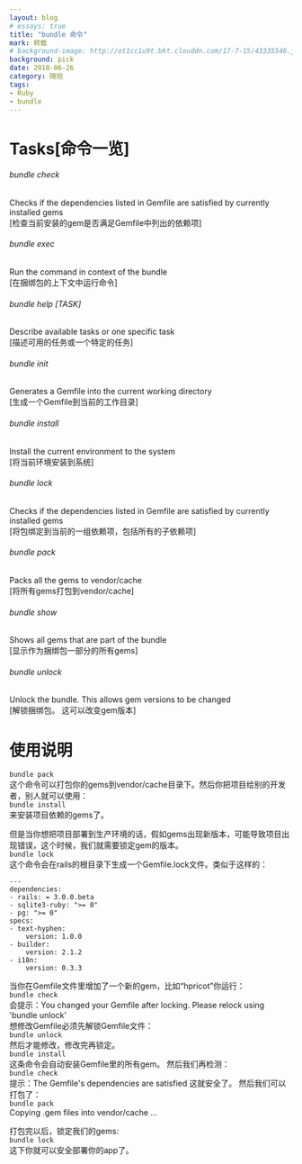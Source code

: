 ```yaml
---
layout: blog
# essays: true
title: "bundle 命令"
mark: 转载
# background-image: http://ot1cc1u9t.bkt.clouddn.com/17-7-15/43335546.jpg
background: pick
date: 2018-06-26
category: 随拾
tags:
- Ruby
- bundle
---
```


# Tasks[命令一览]
###### bundle check
Checks if the dependencies listed in Gemfile are satisfied by currently installed gems  
[检查当前安装的gem是否满足Gemfile中列出的依赖项]
###### bundle exec
Run the command in context of the bundle  
[在捆绑包的上下文中运行命令]
###### bundle help [TASK]
Describe available tasks or one specific task  
[描述可用的任务或一个特定的任务]
###### bundle init
Generates a Gemfile into the current working directory  
[生成一个Gemfile到当前的工作目录]
###### bundle install
Install the current environment to the system  
[将当前环境安装到系统]
###### bundle lock
Checks if the dependencies listed in Gemfile are satisfied by currently installed gems  
[将包绑定到当前的一组依赖项，包括所有的子依赖项]
###### bundle pack
Packs all the gems to vendor/cache  
[将所有gems打包到vendor/cache]
###### bundle show
Shows all gems that are part of the bundle  
[显示作为捆绑包一部分的所有gems]
###### bundle unlock
Unlock the bundle. This allows gem versions to be changed  
[解锁捆绑包。 这可以改变gem版本]

# 使用说明
`bundle pack`  
这个命令可以打包你的gems到vendor/cache目录下。然后你把项目给别的开发者，别人就可以使用：  
`bundle install`  
来安装项目依赖的gems了。

但是当你想把项目部署到生产环境的话，假如gems出现新版本，可能导致项目出现错误，这个时候，我们就需要锁定gem的版本。  
`bundle lock`  
这个命令会在rails的根目录下生成一个Gemfile.lock文件。类似于这样的：
```
--- 
dependencies: 
- rails: = 3.0.0.beta
- sqlite3-ruby: ">= 0"
- pg: ">= 0"
specs: 
- text-hyphen: 
    version: 1.0.0
- builder: 
    version: 2.1.2
- i18n: 
    version: 0.3.3
```

当你在Gemfile文件里增加了一个新的gem，比如“hpricot”你运行：  
`bundle check`  
会提示：You changed your Gemfile after locking. Please relock using 'bundle unlock'  
想修改Gemfile必须先解锁Gemfile文件：  
`bundle unlock`  
然后才能修改，修改完再锁定。  
`bundle install`  
这条命令会自动安装Gemfile里的所有gem。
然后我们再检测：  
`bundle check`  
提示：The Gemfile's dependencies are satisfied
这就安全了。
然后我们可以打包了：  
`bundle pack`  
Copying .gem files into vendor/cache
...

打包完以后，锁定我们的gems:  
`bundle lock`  
这下你就可以安全部署你的app了。
